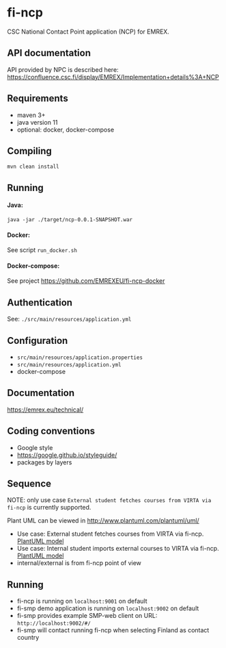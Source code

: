 # fi-ncp
CSC National Contact Point application (NCP) for EMREX.

## API documentation
API provided by NPC is described here:<br> 
https://confluence.csc.fi/display/EMREX/Implementation+details%3A+NCP

## Requirements
- maven 3+ 
- java version 11
- optional: docker, docker-compose

## Compiling
`mvn clean install`

## Running

#### Java:
`java -jar ./target/ncp-0.0.1-SNAPSHOT.war`

#### Docker: 
See script `run_docker.sh`

#### Docker-compose: 
See project https://github.com/EMREXEU/fi-ncp-docker

## Authentication
See: `./src/main/resources/application.yml`

## Configuration
- `src/main/resources/application.properties`
- `src/main/resources/application.yml`
- docker-compose

## Documentation
https://emrex.eu/technical/

## Coding conventions
- Google style 
- https://google.github.io/styleguide/
- packages by layers

## Sequence
NOTE: only use case `External student fetches courses from VIRTA via fi-ncp` is currently supported.

Plant UML can be viewed in  http://www.plantuml.com/plantuml/uml/

- Use case: External student fetches courses from VIRTA via fi-ncp.
 [PlantUML model](./sequence_student_fetches_courses_from_virta.puml)
- Use case: Internal student imports external courses to VIRTA via fi-ncp.
 [PlantUML model](./sequence_student_imports_external_courses_to_virta.puml)
- internal/external is from fi-ncp point of view

## Running 
- fi-ncp is running on `localhost:9001` on default
- fi-smp demo application is running on `localhost:9002` on default
- fi-smp provides example SMP-web client on URL: `http://localhost:9002/#/`
- fi-smp will contact running fi-ncp when selecting Finland as contact country
